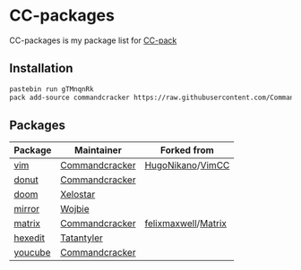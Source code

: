 # CC-packages

CC-packages is my package list for [CC-pack](https://github.com/Commandcracker/CC-pack)

## Installation

```bash
pastebin run gTMnqnRk
pack add-source commandcracker https://raw.githubusercontent.com/Commandcracker/CC-packages/master/pack.json
```

## Packages

| Package                                                                        | Maintainer                                          | Forked from                                                                                 |
|--------------------------------------------------------------------------------|-----------------------------------------------------|---------------------------------------------------------------------------------------------|
| [vim](https://github.com/Commandcracker/VimCC)                                 | [Commandcracker](https://github.com/Commandcracker) | [HugoNikano](https://github.com/HugoNikanor)/[VimCC](https://github.com/HugoNikanor/VimCC)  |
| [donut](https://github.com/Commandcracker/CC-spinning-donut)                   | [Commandcracker](https://github.com/Commandcracker) |                                                                                             |
| [doom](https://github.com/Xelostar/CCDoom)                                     | [Xelostar](https://github.com/Xelostar)             |                                                                                             |
| [mirror](https://pastebin.com/DW3LCC3L)                                        | [Wojbie](https://pastebin.com/u/Wojbie)             |                                                                                             |
| [matrix](https://github.com/Commandcracker/CC-packages/blob/master/matrix.lua) | [Commandcracker](https://github.com/Commandcracker) | [felixmaxwell](https://pastebin.com/u/felixmaxwell)/[Matrix](https://pastebin.com/KQjmtASU) |
| [hexedit](https://pastebin.com/H7uig1Yi)                                       | [Tatantyler](https://pastebin.com/u/Tatantyler)     |                                                                                             |
| [youcube](https://github.com/Commandcracker/YouCube)                           | [Commandcracker](https://github.com/Commandcracker) |                                                                                             |
